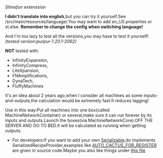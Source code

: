 *Slimefun extenssion*

**I didn't translate into english**,but you can try it yourself.See /src/main/resources/language/.You may want to add en_US.properties or st.else.
**Remember to change the config when switching language!**

And I'm too lazy to test all the versions,you may have to test it yourself!
*(tested version:purpur-1.20.1-2062)*

**NOT** tested with:
* InfinityExpansion,
* InfinityCompress,
* LiteXpansion,
* FNAmplifications,
* DynaTech,
* FluffyMachines

It's an idea about 2 years ago,when I consider all machines as some inputs-and-outputs,the calculation would be extremely fast.It reduces lagging!

Use in this way:Put all machines into one box(called MachineNetworkContainer) or several,make sure it can run forever by its inputs and outputs.Launch the boxes(via MachineNetworkCore).OFF THE SERVER AND GO TO BED.It will be calculated as running when getting outputs.

* For developers:If you want to add your own [Serializable](/src/main/java/io/github/ignorelicensescn/minimizeFactory/Items/serializable/SerializeOnly.java#L3),do implements SerializedRecipeProvider,examples like [AUTO_CACTUS_FOR_REGISTER](/src/main/java/io/github/ignorelicensescn/minimizeFactory/Items/Registers.java#L203) are given in source code.Maybe you also like things under [this file](/src/main/java/io/github/ignorelicensescn/minimizeFactory/utils/compabilities/InfinityExpansion/InfinityExpansionSerializedMachineRecipes.java)